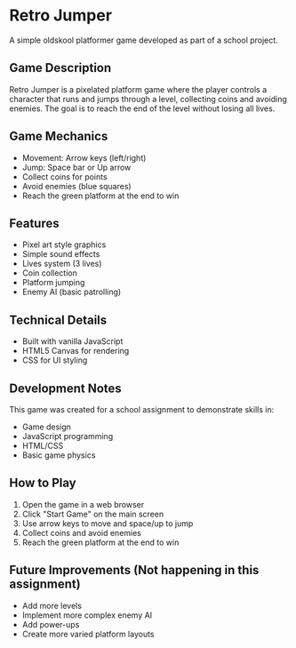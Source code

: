 # Retro Jumper

A simple oldskool platformer game developed as part of a school project.

## Game Description

Retro Jumper is a pixelated platform game where the player controls a character that runs and jumps through a level, collecting coins and avoiding enemies. The goal is to reach the end of the level without losing all lives.

## Game Mechanics

- Movement: Arrow keys (left/right)
- Jump: Space bar or Up arrow
- Collect coins for points
- Avoid enemies (blue squares)
- Reach the green platform at the end to win

## Features

- Pixel art style graphics
- Simple sound effects
- Lives system (3 lives)
- Coin collection
- Platform jumping
- Enemy AI (basic patrolling)

## Technical Details

- Built with vanilla JavaScript
- HTML5 Canvas for rendering
- CSS for UI styling

## Development Notes

This game was created for a school assignment to demonstrate skills in:
- Game design
- JavaScript programming
- HTML/CSS
- Basic game physics

## How to Play

1. Open the game in a web browser
2. Click "Start Game" on the main screen
3. Use arrow keys to move and space/up to jump
4. Collect coins and avoid enemies
5. Reach the green platform at the end to win

## Future Improvements (Not happening in this assignment)

- Add more levels
- Implement more complex enemy AI
- Add power-ups
- Create more varied platform layouts
